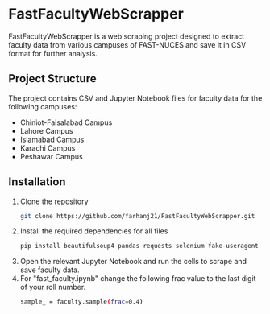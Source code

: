 # FastFacultyWebScrapper
FastFacultyWebScrapper is a web scraping project designed to extract faculty data from various campuses of FAST-NUCES and save it in CSV format for further analysis.

## Project Structure
The project contains CSV and Jupyter Notebook files for faculty data for the following campuses:
- Chiniot-Faisalabad Campus
- Lahore Campus
- Islamabad Campus
- Karachi Campus
- Peshawar Campus

## Installation
1. Clone the repository
   ```bash
   git clone https://github.com/farhanj21/FastFacultyWebScrapper.git
   ```
2. Install the required dependencies for all files
    ```bash
   pip install beautifulsoup4 pandas requests selenium fake-useragent
   ```
3. Open the relevant Jupyter Notebook and run the cells to scrape and save faculty data.
4. For "fast_faculty.ipynb" change the following frac value to the last digit of your roll number.
    ```bash
    sample_ = faculty.sample(frac=0.4)
    ```
    
